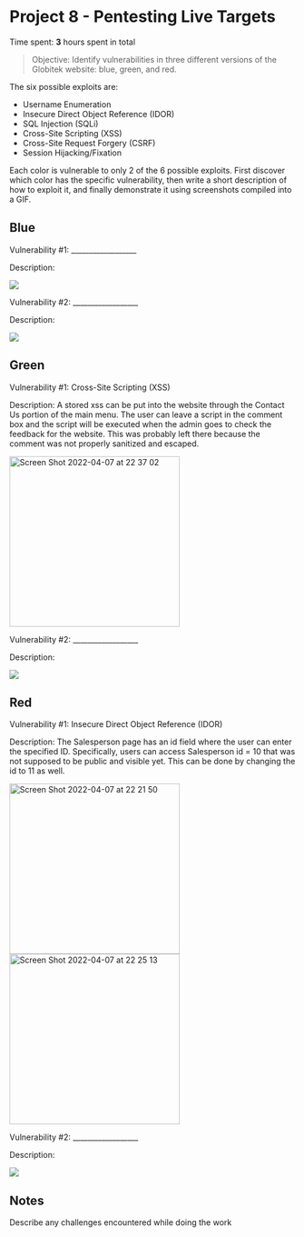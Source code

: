 # Project 8 - Pentesting Live Targets

Time spent: **3** hours spent in total

> Objective: Identify vulnerabilities in three different versions of the Globitek website: blue, green, and red.

The six possible exploits are:

* Username Enumeration
* Insecure Direct Object Reference (IDOR)
* SQL Injection (SQLi)
* Cross-Site Scripting (XSS)
* Cross-Site Request Forgery (CSRF)
* Session Hijacking/Fixation

Each color is vulnerable to only 2 of the 6 possible exploits. First discover which color has the specific vulnerability, then write a short description of how to exploit it, and finally demonstrate it using screenshots compiled into a GIF.

## Blue

Vulnerability #1: __________________

Description:

<img src="blue-vuln1.gif">

Vulnerability #2: __________________

Description:

<img src="blue-vuln2.gif">

## Green

Vulnerability #1: Cross-Site Scripting (XSS)

Description:  A stored xss can be put into the website through the Contact Us portion of the main menu. The user can leave a script in the comment box and the script will be executed when the admin goes to check the feedback for the website. This was probably left there because the comment was not properly sanitized and escaped. 

<img width="300" alt="Screen Shot 2022-04-07 at 22 37 02" src="https://user-images.githubusercontent.com/62517289/162352116-d6812f98-ed8a-4c3b-a058-da5cbeb5fa41.png">

Vulnerability #2: __________________

Description:

<img src="green-vuln2.gif">


## Red

Vulnerability #1: Insecure Direct Object Reference (IDOR)

Description: The Salesperson page has an id field where the user can enter the specified ID. Specifically, users can access Salesperson id = 10 that was not supposed to be public and visible yet. This can be done by changing the id to 11 as well. 

<img width="300" alt="Screen Shot 2022-04-07 at 22 21 50" src="https://user-images.githubusercontent.com/62517289/162350638-4c2c24ac-d215-4e83-82b7-d6bc3c304e44.png"> <img width="300" alt="Screen Shot 2022-04-07 at 22 25 13" src="https://user-images.githubusercontent.com/62517289/162350941-9a95be32-2781-4d0a-b49a-c6ce6394e763.png">


Vulnerability #2: __________________

Description:

<img src="red-vuln2.gif">


## Notes

Describe any challenges encountered while doing the work
